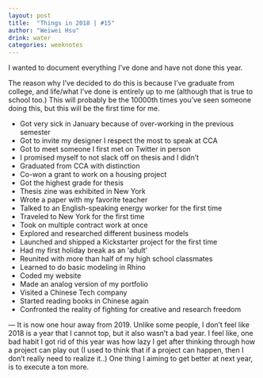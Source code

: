 ```yaml
---
layout: post
title:  "Things in 2018 | #15"
author: "Weiwei Hsu"
drink: water
categories: weeknotes
---
```


I wanted to document everything I’ve done and have not done this year.

The reason why I’ve decided to do this is because I’ve graduate from college, and life/what I’ve done is entirely up to me (although that is true to school too.) This will probably be the 10000th times you’ve seen someone doing this, but this will be the first time for me.

+ Got very sick in January because of over-working in the previous semester
+ Got to invite my designer I respect the most to speak at CCA
+ Got to meet someone I first met on Twitter in person
+ I promised myself to not slack off on thesis and I didn’t
+ Graduated from CCA with distinction
+ Co-won a grant to work on a housing project
+ Got the highest grade for thesis
+ Thesis zine was exhibited in New York
+ Wrote a paper with my favorite teacher
+ Talked to an English-speaking energy worker for the first time
+ Traveled to New York for the first time
+ Took on multiple contract work at once
+ Explored and researched different business models
+ Launched and shipped a Kickstarter project for the first time
+ Had my first holiday break as an ‘adult’
+ Reunited with more than half of my high school classmates
+ Learned to do basic modeling in Rhino
+ Coded my website
+ Made an analog version of my portfolio
+ Visited a Chinese Tech company
+ Started reading books in Chinese again
+ Confronted the reality of fighting for creative and research freedom

—
It is now one hour away from 2019. Unlike some people, I don’t feel like 2018 is a year that I cannot top, but it also wasn’t a bad year. I feel like, one bad habit I got rid of this year was how lazy I get after thinking through how a project can play out (I used to think that if a project can happen, then I don’t really need to realize it..)
One thing I aiming to get better at next year, is to execute a ton more.
